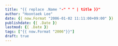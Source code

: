 ```yaml
---
title: "{{ replace .Name "-" " " | title }}"
author: "Hoontaek Lee"
date: {{ now.Format "2006-01-02 11:11:00+09:00" }}
publishdate: {{ .Date }}
lastmod: {{ .Date }}
tags: ["{{ now.Format "2006"}}"]
draft: true
---
```

